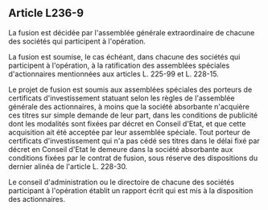 Article L236-9
----
La fusion est décidée par l'assemblée générale extraordinaire de chacune des
sociétés qui participent à l'opération.

La fusion est soumise, le cas échéant, dans chacune des sociétés qui participent
à l'opération, à la ratification des assemblées spéciales d'actionnaires
mentionnées aux articles L. 225-99 et L. 228-15.

Le projet de fusion est soumis aux assemblées spéciales des porteurs de
certificats d'investissement statuant selon les règles de l'assemblée générale
des actionnaires, à moins que la société absorbante n'acquière ces titres sur
simple demande de leur part, dans les conditions de publicité dont les modalités
sont fixées par décret en Conseil d'Etat, et que cette acquisition ait été
acceptée par leur assemblée spéciale. Tout porteur de certificats
d'investissement qui n'a pas cédé ses titres dans le délai fixé par décret en
Conseil d'Etat le demeure dans la société absorbante aux conditions fixées par
le contrat de fusion, sous réserve des dispositions du dernier alinéa de
l'article L. 228-30.

Le conseil d'administration ou le directoire de chacune des sociétés participant
à l'opération établit un rapport écrit qui est mis à la disposition des
actionnaires.
